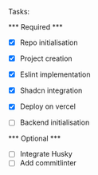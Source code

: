 Tasks:

*** Required ***
- [x] Repo initialisation
- [x] Project creation
- [x] Eslint implementation
- [x] Shadcn integration
- [x] Deploy on vercel  

- [ ] Backend initialisation

*** Optional ***
- [ ] Integrate Husky
- [ ] Add commitlinter
